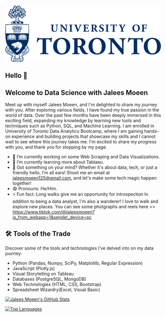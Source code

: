 ![University of Toronto](<images/University of Toronto.jpg>)


## Hello 👋

## Welcome to Data Science with Jalees Moeen

Meet up with myself Jalees Moeen, and I'm delighted to share my journey with you. After exploring various fields, I have found my true passion in the world of data. Over the past few months have been deeply immersed in this exciting field, expanding my knowledge by learning new tools and techniques such as Python, SQL, and Machine Learning. I am enrolled in University of Toronto Data Analytics Bootcamp, where I am  gaining hands-on experience and building projects that showcase my skills and I cannot wait to see where this journey takes me. I'm excited to share my progress with you, and thank you for stopping by my page.


- 🔭 I’m currently working on some Web Scraping and Data Visualizations.
- 🌱 I’m currently learning more about Tablaeu.
- 🌟 Got something on your mind? Whether it's about data, tech, or just a friendly hello, I'm all ears! Shoot me an email at jaleesmoeen125@gmail.com, and let's make some tech magic happen together! 
- 😄 Pronouns: He/Him.
- ⚡ Fun fact: Long walks give me an opportunity for introspection In addition to being a data analyst, I'm also a wanderer! I love to walk and explore new places. You can see some photgraphs and reels here >> https://www.tiktok.com/@jaleesmoeen?is_from_webapp=1&sender_device=pc



## 🛠️ Tools of the Trade

Discover some of the tools and technologies I've delved into on my data journey:

- Python (Pandas, Numpy, SciPy, Matplotlib, Regular Expression)
- JavaScript (Plotly.js)
- Visual Storytelling on Tableau
- Databases (PostgreSQL, MongoDB)
- Web Technologies (HTML, CSS, Bootstrap)
- Spreadsheet Wizardry(Excel, Visual Basic)


[![Jalees Moeen's GitHub Stats](https://github-readme-stats.vercel.app/api?username=JaleesMoeen)](https://github.com/JaleesMoeen)

[![Top Languages](https://github-readme-stats.vercel.app/api/top-langs/?username=JaleesMoeen&layout=compact)](https://github.com/JaleesMoeen)
